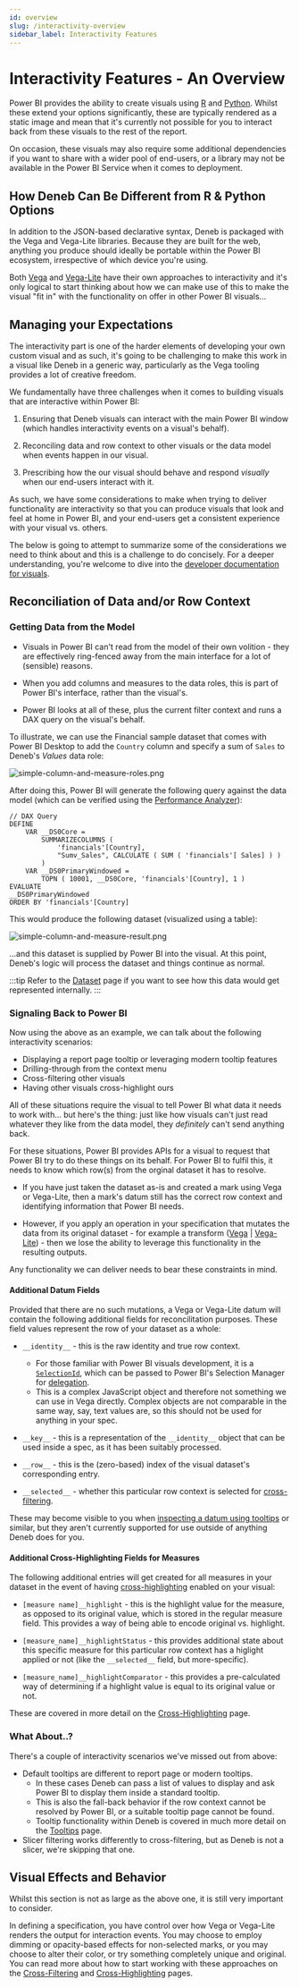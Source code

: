 ```yaml
---
id: overview
slug: /interactivity-overview
sidebar_label: Interactivity Features
---
```


# Interactivity Features - An Overview

Power BI provides the ability to create visuals using [R](https://docs.microsoft.com/en-us/power-bi/create-reports/desktop-r-visuals?WT.mc_id=DP-MVP-5003712) and [Python](https://docs.microsoft.com/en-us/power-bi/connect-data/desktop-python-visuals?WT.mc_id=DP-MVP-5003712). Whilst these extend your options significantly, these are typically rendered as a static image and mean that it's currently not possible for you to interact back from these visuals to the rest of the report.

On occasion, these visuals may also require some additional dependencies if you want to share with a wider pool of end-users, or a library may not be available in the Power BI Service when it comes to deployment.

## How Deneb Can Be Different from R & Python Options

In addition to the JSON-based declarative syntax, Deneb is packaged with the Vega and Vega-Lite libraries. Because they are built for the web, anything you produce should ideally be portable within the Power BI ecosystem, irrespective of which device you're using.

Both [Vega](https://vega.github.io/vega/docs/event-streams/) and [Vega-Lite](https://vega.github.io/vega-lite/docs/selection.html) have their own approaches to interactivity and it's only logical to start thinking about how we can make use of this to make the visual "fit in" with the functionality on offer in other Power BI visuals...

## Managing your Expectations

The interactivity part is one of the harder elements of developing your own custom visual and as such, it's going to be challenging to make this work in a visual like Deneb in a generic way, particularly as the Vega tooling provides a lot of creative freedom.

We fundamentally have three challenges when it comes to building visuals that are interactive within Power BI:

1. Ensuring that Deneb visuals can interact with the main Power BI window (which handles interactivity events on a visual's behalf).

2. Reconciling data and row context to other visuals or the data model when events happen in our visual.

3. Prescribing how the our visual should behave and respond _visually_ when our end-users interact with it.

As such, we have some considerations to make when trying to deliver functionality are interactivity so that you can produce visuals that look and feel at home in Power BI, and your end-users get a consistent experience with your visual vs. others.

The below is going to attempt to summarize some of the considerations we need to think about and this is a challenge to do concisely. For a deeper understanding, you're welcome to dive into the [developer documentation for visuals](https://docs.microsoft.com/en-us/power-bi/developer/visuals?WT.mc_id=DP-MVP-5003712).

## Reconciliation of Data and/or Row Context

### Getting Data from the Model

- Visuals in Power BI can't read from the model of their own volition - they are effectively ring-fenced away from the main interface for a lot of (sensible) reasons.

- When you add columns and measures to the data roles, this is part of Power BI's interface, rather than the visual's.

- Power BI looks at all of these, plus the current filter context and runs a DAX query on the visual's behalf.

To illustrate, we can use the Financial sample dataset that comes with Power BI Desktop to add the `Country` column and specify a sum of `Sales` to Deneb's _Values_ data role:

![simple-column-and-measure-roles.png](./img/simple-column-and-measure-roles.png "Adding a column and an implicit measure to the data roles.")

After doing this, Power BI will generate the following query against the data model (which can be verified using the [Performance Analyzer](https://docs.microsoft.com/en-us/power-bi/create-reports/desktop-performance-analyzer?WT.mc_id=DP-MVP-5003712)):

```dax
// DAX Query
DEFINE
    VAR __DS0Core =
        SUMMARIZECOLUMNS (
            'financials'[Country],
            "Sumv_Sales", CALCULATE ( SUM ( 'financials'[ Sales] ) )
        )
    VAR __DS0PrimaryWindowed =
        TOPN ( 10001, __DS0Core, 'financials'[Country], 1 )
EVALUATE
__DS0PrimaryWindowed
ORDER BY 'financials'[Country]
```

This would produce the following dataset (visualized using a table):

![simple-column-and-measure-result.png](./img/simple-column-and-measure-result.png "Results of a simple DAX query (using a table visual).")

...and this dataset is supplied by Power BI into the visual. At this point, Deneb's logic will process the dataset and things continue as normal.

:::tip
Refer to the [Dataset](/dataset#grain--row-context) page if you want to see how this data would get represented internally.
:::

### Signaling Back to Power BI

Now using the above as an example, we can talk about the following interactivity scenarios:

- Displaying a report page tooltip or leveraging modern tooltip features
- Drilling-through from the context menu
- Cross-filtering other visuals
- Having other visuals cross-highlight ours

All of these situations require the visual to tell Power BI what data it needs to work with... but here's the thing: just like how visuals can't just read whatever they like from the data model, they _definitely_ can't send anything back.

For these situations, Power BI provides APIs for a visual to request that Power BI try to do these things on its behalf. For Power BI to fulfil this, it needs to know which row(s) from the orginal dataset it has to resolve.

- If you have just taken the dataset as-is and created a mark using Vega or Vega-Lite, then a mark's datum still has the correct row context and identifying information that Power BI needs.

- However, if you apply an operation in your specification that mutates the data from its original dataset - for example a transform ([Vega](https://vega.github.io/vega/docs/transforms/) | [Vega-Lite](https://vega.github.io/vega-lite/docs/transform.html)) - then we lose the ability to leverage this functionality in the resulting outputs.

Any functionality we can deliver needs to bear these constraints in mind.

#### Additional Datum Fields

Provided that there are no such mutations, a Vega or Vega-Lite datum will contain the following additional fields for reconcilitation purposes. These field values represent the row of your dataset as a whole:

- `__identity__` - this is the raw identity and true row context.

  - For those familiar with Power BI visuals development, it is a [`SelectionId`](https://docs.microsoft.com/en-us/power-bi/developer/visuals/selection-api), which can be passed to Power BI's Selection Manager for [delegation](#signaling-back-to-power-bi).
  - This is a complex JavaScript object and therefore not something we can use in Vega directly. Complex objects are not comparable in the same way, say, text values are, so this should not be used for anything in your spec.

- `__key__` - this is a representation of the `__identity__` object that can be used inside a spec, as it has been suitably processed.
- `__row__` - this is the (zero-based) index of the visual dataset's corresponding entry.
- `__selected__` - whether this particular row context is selected for [cross-filtering](interactivity-selection).

These may become visible to you when [inspecting a datum using tooltips](interactivity-tooltips#debugging-with-tooltips) or similar, but they aren't currently supported for use outside of anything Deneb does for you.

#### Additional Cross-Highlighting Fields for Measures

The following additional entries will get created for all measures in your dataset in the event of having [cross-highlighting](interactivity-highlight) enabled on your visual:

- `[measure name]__highlight` - this is the highlight value for the measure, as opposed to its original value, which is stored in the regular measure field. This provides a way of being able to encode original vs. highlight.

- `[measure_name]__highlightStatus` - this provides additional state about this specific measure for this particular row context has a higlight applied or not (like the `__selected__` field, but more-specific).

- `[measure_name]__highlightComparator` - this provides a pre-calculated way of determining if a highlight value is equal to its original value or not.

These are covered in more detail on the [Cross-Highlighting](interactivity-highlight#special-__highlight__-fields) page.

### What About..?

There's a couple of interactivity scenarios we've missed out from above:

- Default tooltips are different to report page or modern tooltips.
  - In these cases Deneb can pass a list of values to display and ask Power BI to display them inside a standard tooltip.
  - This is also the fall-back behavior if the row context cannot be resolved by Power BI, or a suitable tooltip page cannot be found.
  - Tooltip functionality within Deneb is covered in much more detail on the [Tooltips](interactivity-tooltips) page.
- Slicer filtering works differently to cross-filtering, but as Deneb is not a slicer, we're skipping that one.

## Visual Effects and Behavior

Whilst this section is not as large as the above one, it is still very important to consider.

In defining a specification, you have control over how Vega or Vega-Lite renders the output for interaction events. You may choose to employ dimming or opacity-based effects for non-selected marks, or you may choose to alter their color, or try something completely unique and original. You can read more about how to start working with these approaches on the [Cross-Filtering](interactivity-selection) and [Cross-Highlighting](interactivity-highlight) pages.
